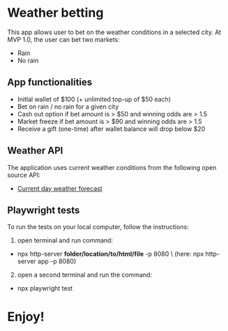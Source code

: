 # Weather betting
This app allows user to bet on the weather conditions in a selected city.
At MVP 1.0, the user can bet two markets:
- Rain
- No rain

## App functionalities
- Initlal wallet of $100 (+ unlimited top-up of $50 each)
- Bet on rain / no rain for a given city
- Cash out option if bet amount is > $50 and winning odds are > 1.5
- Market freeze if bet amount is > $90 and winning odds are > 1.5 
- Receive a gift (one-time) after wallet balance will drop below $20

## Weather API
The application uses current weather conditions from the following open source API:
- [Current day weather forecast](https://openweathermap.org/current) 


## Playwright tests
To run the tests on your local computer, follow the instructions:
1) open terminal and run command:
- npx http-server __folder/location/to/html/file__ -p 8080 
\ (here: npx http-server app -p 8080)
2) open a second terminal and run the command: 
- npx playwright test


# Enjoy!